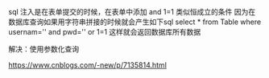 sql 注入是在表单提交的时候，在表单中添加  and 1=1 类似恒成立的条件
因为在数据库查询如果用字符串拼接的时候就会产生如下sql
select * from Table where usernam='' and pwd='' or 1=1
这样就会返回数据库所有数据

解决：使用参数化查询



https://www.cnblogs.com/-new/p/7135814.html